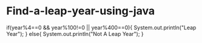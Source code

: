 # Find-a-leap-year-using-java
if(year%4==0 && year%100!=0 || year%400==0){
            System.out.println("Leap Year");
        }
        else{
            System.out.println("Not A Leap Year");
        }
